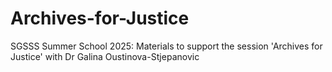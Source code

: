 # Archives-for-Justice
SGSSS Summer School 2025: Materials to support the session 'Archives for Justice' with Dr Galina Oustinova-Stjepanovic
